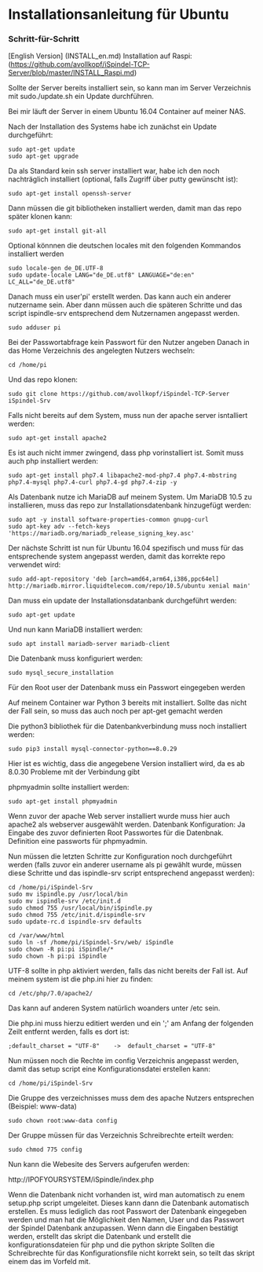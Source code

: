 # Installationsanleitung für Ubuntu
### Schritt-für-Schritt

[English Version] (INSTALL_en.md)
Installation auf Raspi: (https://github.com/avollkopf/iSpindel-TCP-Server/blob/master/INSTALL_Raspi.md)

Sollte der Server bereits installiert sein, so kann man im Server Verzeichnis mit sudo./update.sh ein Update durchführen.

Bei mir läuft der Server in einem Ubuntu 16.04 Container auf meiner NAS. 

Nach der Installation des Systems habe ich zunächst ein Update durchgeführt:

	sudo apt-get update
	sudo apt-get upgrade

Da als Standard kein ssh server installiert war, habe ich den noch nachträglich installiert (optional, falls Zugriff über putty gewünscht ist):

	sudo apt-get install openssh-server
	
Dann müssen die git bibliotheken installiert werden, damit man das repo später klonen kann:

	sudo apt-get install git-all

Optional könnnen die deutschen locales mit den folgenden Kommandos installiert werden

	sudo locale-gen de_DE.UTF-8
	sudo update-locale LANG="de_DE.utf8" LANGUAGE="de:en" LC_ALL="de_DE.utf8"

Danach muss ein user'pi' erstellt werden. Das kann auch ein anderer nutzername sein. Aber dann müssen auch die späteren Schritte und das script ispindle-srv entsprechend dem Nutzernamen angepasst werden.

	sudo adduser pi 

Bei der Passwortabfrage kein Passwort für den Nutzer angeben
Danach in das Home Verzeichnis des angelegten Nutzers wechseln:

	cd /home/pi

Und das repo klonen:

	sudo git clone https://github.com/avollkopf/iSpindel-TCP-Server iSpindel-Srv

Falls nicht bereits auf dem System, muss nun der apache server isntalliert werden:

	sudo apt-get install apache2

Es ist auch nicht immer zwingend, dass php vorinstalliert ist. Somit muss auch php installiert werden:

	sudo apt-get install php7.4 libapache2-mod-php7.4 php7.4-mbstring php7.4-mysql php7.4-curl php7.4-gd php7.4-zip -y
	
Als Datenbank nutze ich MariaDB auf meinem System. Um MariaDB 10.5 zu installieren, muss das repo zur Installationsdatenbank hinzugefügt werden:

	sudo apt -y install software-properties-common gnupg-curl
	sudo apt-key adv --fetch-keys 'https://mariadb.org/mariadb_release_signing_key.asc'

Der nächste Schritt ist nun für Ubuntu 16.04 spezifisch und muss für das entsprechende system angepasst werden, damit das korrekte repo verwendet wird:

	sudo add-apt-repository 'deb [arch=amd64,arm64,i386,ppc64el] http://mariadb.mirror.liquidtelecom.com/repo/10.5/ubuntu xenial main'

Dan muss ein update der Installationsdatanbank durchgeführt werden:

	sudo apt-get update

Und nun kann MariaDB installiert werden:

	sudo apt install mariadb-server mariadb-client

Die Datenbank muss konfiguriert werden:

	sudo mysql_secure_installation

Für den Root user der Datenbank muss ein Passwort eingegeben werden 

Auf meinem Container war Python 3 bereits mit installiert. Sollte das nicht der Fall sein, so muss das auch noch per apt-get gemacht werden

Die python3 bibliothek für die Datenbankverbindung muss noch installiert werden:

	sudo pip3 install mysql-connector-python==8.0.29

Hier ist es wichtig, dass die angegebene Version installiert wird, da es ab 8.0.30 Probleme mit der Verbindung gibt

phpmyadmin sollte installiert werden:

	sudo apt-get install phpmyadmin

Wenn zuvor der apache Web server installiert wurde muss hier auch apache2 als webserver ausgewählt werden.
Datenbank Konfiguration: Ja
Eingabe des zuvor definierten Root Passwortes für die Datenbnak.
Definition eine passworts für phpmyadmin.

Nun müssen die letzten Schritte zur Konfiguration noch durchgeführt werden (falls zuvor ein anderer username als pi gewählt wurde, müssen diese Schritte und das ispindle-srv script entsprechend angepasst werden):

	cd /home/pi/iSpindel-Srv
	sudo mv iSpindle.py /usr/local/bin
	sudo mv ispindle-srv /etc/init.d
	sudo chmod 755 /usr/local/bin/iSpindle.py
	sudo chmod 755 /etc/init.d/ispindle-srv
	sudo update-rc.d ispindle-srv defaults    

    cd /var/www/html    
    sudo ln -sf /home/pi/iSpindel-Srv/web/ iSpindle
    sudo chown -R pi:pi iSpindle/*
    sudo chown -h pi:pi iSpindle

UTF-8 sollte in php aktiviert werden, falls das nicht bereits der Fall ist. Auf meinem system ist die php.ini hier zu finden:

	cd /etc/php/7.0/apache2/

Das kann auf anderen System natürlich woanders unter /etc sein.

Die php.ini muss hierzu editiert werden und ein ';' am Anfang der folgenden Zeilt entfernt werden, falls es dort ist:

	;default_charset = "UTF-8"    ->  default_charset = "UTF-8"   

Nun müssen noch die Rechte im config Verzeichnis angepasst werden, damit das setup script eine Konfigurationsdatei erstellen kann:

	cd /home/pi/iSpindel-Srv

Die Gruppe des verzeichnisses muss dem des apache Nutzers entsprechen (Beispiel: www-data)

	sudo chown root:www-data config

Der Gruppe müssen für das Verzeichnis Schreibrechte erteilt werden:

	sudo chmod 775 config

Nun kann die Webesite des Servers aufgerufen werden:

http://IPOFYOURSYSTEM/iSpindle/index.php

Wenn die Datenbank nicht vorhanden ist, wird man automatisch zu enem setup.php script umgeleitet. Dieses kann dann die Datenbank automatisch erstellen.
Es muss lediglich das root Passwort der Datenbank eingegeben werden und man hat die Möglichkeit den Namen, User und das Passwort der Spindel Datenbank anzupassen.
Wenn dann die Eingaben bestätigt werden, erstellt das skript die Datenbank und erstellt die konfigurationsdateien für php und die python skripte
Sollten die Schreibrechte für das Konfigurationsfile nicht korrekt sein, so teilt das skript einem das im Vorfeld mit.





